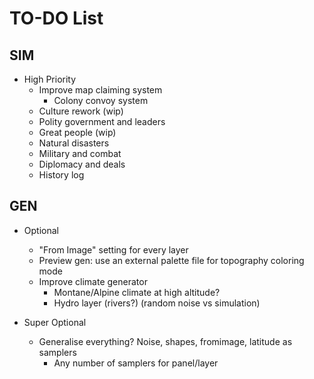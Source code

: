 # TO-DO List

## SIM

- High Priority
  - Improve map claiming system
    - Colony convoy system
  - Culture rework (wip)
  - Polity government and leaders
  - Great people (wip)
  - Natural disasters
  - Military and combat
  - Diplomacy and deals
  - History log

## GEN

- Optional
  - "From Image" setting for every layer
  - Preview gen: use an external palette file for topography coloring mode
  - Improve climate generator
    - Montane/Alpine climate at high altitude?
    - Hydro layer (rivers?) (random noise vs simulation)

- Super Optional
  - Generalise everything? Noise, shapes, fromimage, latitude as samplers
    - Any number of samplers for panel/layer
